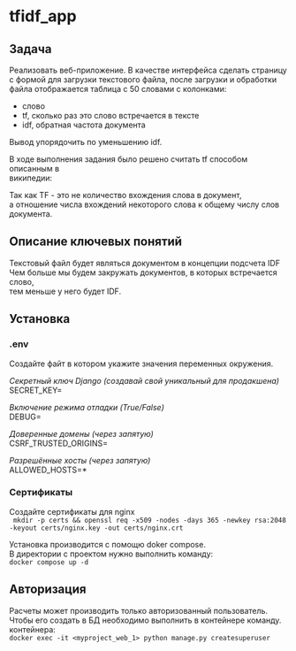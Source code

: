 # tfidf_app

## Задача
Реализовать веб-приложение. В качестве интерфейса сделать 
страницу с формой для загрузки текстового файла, после загрузки и 
обработки файла отображается таблица с 50 словами с колонками:

- слово
- tf, сколько раз это слово встречается в тексте
- idf, обратная частота документа  

Вывод упорядочить по уменьшению idf.

В ходе выполнения задания было решено считать tf способом описанным в  
википедии: 

Так как TF - это не количество вхождения слова в документ,  
а отношение числа вхождений некоторого 
слова к общему числу слов документа.

## Описание ключевых понятий
Текстовый файл будет являться документом в концепции подсчета IDF  
Чем больше мы будем закружать документов, в которых встречается слово,  
тем меньше у него будет IDF.

## Установка
### .env  
Создайте файт в котором укажите значения переменных окружения.

_Секретный ключ Django (создавай свой уникальный для продакшена)_
SECRET_KEY=

_Включение режима отладки (True/False)_  
DEBUG=

_Доверенные домены (через запятую)_  
CSRF_TRUSTED_ORIGINS=

_Разрешённые хосты (через запятую)_  
ALLOWED_HOSTS=*

### Сертификаты  
Cоздайте сертификаты для nginx  
``` mkdir -p certs && openssl req -x509 -nodes -days 365 -newkey rsa:2048 -keyout certs/nginx.key -out certs/nginx.crt```

Установка производится с помощю doker compose.  
В директории с проектом нужно выполнить команду:  
```docker compose up -d``` 

## Авторизация
Расчеты может производить только авторизованный пользователь.  
Чтобы его создать в БД необходимо выполнить в контейнере команду.  
контейнера:  
```docker exec -it <myproject_web_1> python manage.py createsuperuser```

